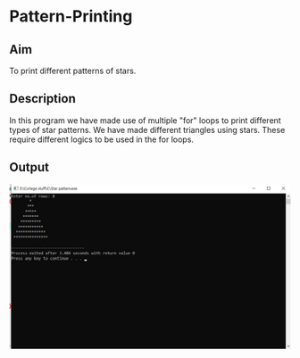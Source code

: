 # Pattern-Printing
## Aim
To print different patterns of stars. 
## Description
In this program we have made use of multiple "for" loops to print different types of star patterns. We have made different triangles using stars. These require different logics to be used in the for loops.
## Output 
![alt text](https://github.com/aashnamidha/Pattern-Printing/blob/master/star%20pattern.jpg "Triangular star pattern")
